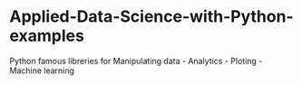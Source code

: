 # Applied-Data-Science-with-Python-examples
Python famous libreries for Manipulating data  - Analytics - Ploting - Machine learning

